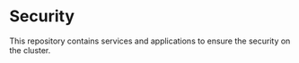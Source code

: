 # Security

This repository contains services and applications to ensure the security on the cluster.
